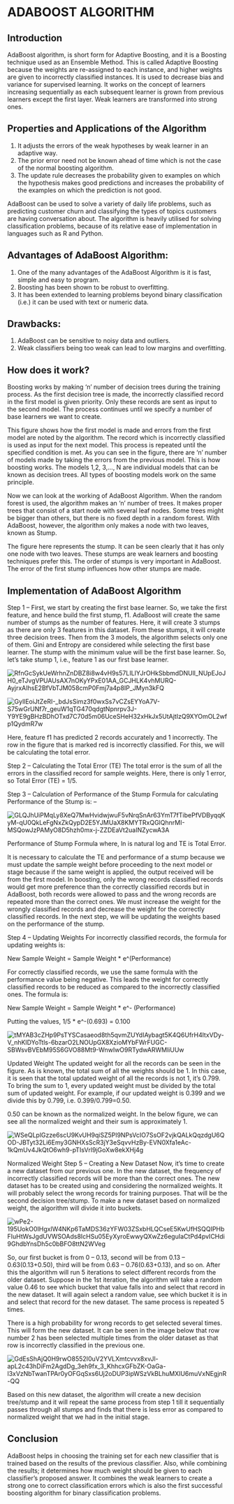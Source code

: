 # ADABOOST ALGORITHM

## Introduction

AdaBoost algorithm, is short form for Adaptive Boosting, and it is a Boosting technique used as an Ensemble Method. This is called Adaptive Boosting because the weights are re-assigned to each instance, and higher weights are given to incorrectly classified instances. It is used to decrease bias and variance for supervised learning. It works on the concept of learners increasing sequentially as each subsequent learner is grown from previous learners except the first layer. Weak learners are transformed into strong ones. 

## Properties and Applications of the Algorithm

1. It adjusts the errors of the weak hypotheses by weak learner in an adaptive way.
2. The prior error need not be known ahead of time which is not the case of the normal boosting algorithm.
3. The update rule decreases the probability given to examples on which the hypothesis makes good predictions and increases the probability of the examples
on which the prediction is not good.

AdaBoost can be used to solve a variety of daily life problems, such as predicting customer churn and classifying the types of topics customers are having conversation about. The algorithm is heavily utilised for solving classification problems, because of its relative ease of implementation in languages such as R and Python.

## Advantages of AdaBoost Algorithm:

1. One of the many advantages of the AdaBoost Algorithm is it is fast, simple and easy to program.
2. Boosting has been shown to be robust to overfitting.
3. It has been extended to learning problems beyond binary classification (i.e.) it can be used with text or numeric data.

## Drawbacks:

1. AdaBoost can be sensitive to noisy data and outliers.
2. Weak classifiers being too weak can lead to low margins and overfitting.

## How does it work?

Boosting works by making ‘n’ number of decision trees during the training process. As the first decision tree is made, the incorrectly classified record in the first model is given priority. Only these records are sent as input to the second model. The process continues until we specify a number of base learners we want to create. 

This figure shows how the first model is made and errors from the first model are noted by the algorithm. The record which is incorrectly classified is used as input for the next model. This process is repeated until the specified condition is met. As you can see in the figure, there are ‘n’ number of models made by taking the errors from the previous model. This is how boosting works. The models 1,2, 3,…, N are individual models that can be known as decision trees. All types of boosting models work on the same principle. 

Now we can look at the working of AdaBoost Algorithm. When the random forest is used, the algorithm makes an ‘n’ number of trees. It makes proper trees that consist of a start node with several leaf nodes. Some trees might be bigger than others, but there is no fixed depth in a random forest. 
With AdaBoost, however, the algorithm only makes a node with two leaves, known as Stump.

The figure here represents the stump. It can be seen clearly that it has only one node with two leaves. These stumps are weak learners and boosting techniques prefer this. The order of stumps is very important in AdaBoost. The error of the first stump influences how other stumps are made. 


## Implementation of AdaBoost Algorithm


Step 1 – First, we start by creating the first base learner. So, we take the first feature, and hence build the first stump, f1. AdaBoost will create the same number of stumps as the number of features. Here, it will create 3 stumps as there are only 3 features in this dataset. From these stumps, it will create three decision trees. Then from the 3 models, the algorithm selects only one of them. Gini and Entropy are considered while selecting the first base learner. The stump with the minimum value will be the first base learner.  So, let’s take stump 1, i.e., feature 1 as our first base learner.

![RfnGcSykUeWrhnZnDBZ8i8w4vH9s57LILIYJrOHkSbbmdDNUll_NUpEJoJH0_eTJvgVPUAUsAX7nOKyYPxE01AA_GCJHLK4vhMURQ-AyjrxAIhsE2BfVbTJM058cmP0Fmj7a4p8IP_JMyn3kFQ](https://user-images.githubusercontent.com/54388275/141850735-6c3fee2b-e67e-462e-8084-2cc5da62a5d8.png)

![GyllEoiJtZeRI-_bdJsSimz3f0wxSs7vCZsEYYoA7V-S75wGrUNf7r_geuW1qTG470qdgtNpnrpv3J-Y9YE9gBHzBDhOTxd7C70d5m06UceSHeH32xHkJx5UtAjtIzQ9XYOmOL2wfp1QydmR7w](https://user-images.githubusercontent.com/54388275/141850649-f4336503-4aa3-4cea-84b8-e2840d789988.png)

Here, feature f1 has predicted 2 records accurately and 1 incorrectly. The row in the figure that is marked red is incorrectly classified. For this, we will be calculating the total error.

Step 2 – Calculating the Total Error (TE)
The total error is the sum of all the errors in the classified record for sample weights. 
Here, there is only 1 error, so Total Error (TE) = 1/5.

Step 3 – Calculation of Performance of the Stump
Formula for calculating Performance of the Stump is: –

![GLQJhUiPMqLy8XeQ7MwHvidwjwuF5vNrqSnAr63YmT7fTibePfVDByqqKyM-qU0QkLeFgNxZkQypD2E5YJMUaX8KMYTRxQGlQhnrMI-MSQowJzPAMyO8D5hzh0mx-j-ZZDEaVt2uaINZycwA3A](https://user-images.githubusercontent.com/54388275/141855064-fe9ade39-d736-4ac2-a6cb-6e78e3419da4.png)

Performance of Stump Formula
where, ln is natural log and TE is Total Error.

It is necessary to calculate the TE and performance of a stump because we must update the sample weight before proceeding to the next model or stage because if the same weight is applied, the output received will be from the first model. In boosting, only the wrong records classified records would get more preference than the correctly classified records but in AdaBoost, both records were allowed to pass and the wrong records are repeated more than the correct ones. We must increase the weight for the wrongly classified records and decrease the weight for the correctly classified records. In the next step, we will be updating the weights based on the performance of the stump.

Step 4 – Updating Weights
For incorrectly classified records, the formula for updating weights is:

New Sample Weight = Sample Weight * e^(Performance) 


For correctly classified records, we use the same formula with the performance value being negative. This leads the weight for correctly classified records to be reduced as compared to the incorrectly classified ones. The formula is:

New Sample Weight = Sample Weight * e^- (Performance)

Putting the values, 1/5 * e^-(0.693) = 0.100

![tMYAB3cZHp9PsTYSCasaeod8th5qvmZUYdIAybagt5K4Q6UfrH4ltxVDy-V_nhKIDYoTtls-6bzarO2LNOUpGX8XzioMYbFWrFUGC-SBWsvBVEbM95S6GVO88Mt9-WnwIwO9RTydwARWMliUUw](https://user-images.githubusercontent.com/54388275/141855095-4ae3afff-57c4-4911-bc97-77f18b7c22ec.png)

Updated Weight
The updated weight for all the records can be seen in the figure. As is known, the total sum of all the weights should be 1. In this case, it is seen that the total updated weight of all the records is not 1, it’s 0.799. To bring the sum to 1, every updated weight must be divided by the total sum of updated weight. 
For example, if our updated weight is 0.399 and we divide this by 0.799, i.e. 0.399/0.799=0.50. 

0.50 can be known as the normalized weight. In the below figure, we can see all the normalized weight and their sum is approximately 1.

![WSeQLplGzze6scU9KvUH9qiSZ5Pl9NPsVcIO7SsOF2vjkQALkQqzdgU6QOD-JBTyt32Li6Emy3GNHXsScR3jY3eSqvvHzBy-EVN0Xfa1eAc-1kQmUv4JkQtO6wh9-pTIsVrl9jGoXw8ekXHj4g](https://user-images.githubusercontent.com/54388275/141855120-f3facc3d-1399-4f74-8be6-690e9ce9011e.png)

Normalized Weight
Step 5 – Creating a New Dataset
Now, it’s time to create a new dataset from our previous one. In the new dataset, the frequency of incorrectly classified records will be more than the correct ones. The new dataset has to be created using and considering the normalized weights. It will probably select the wrong records for training purposes. That will be the second decision tree/stump. To make a new dataset based on normalized weight, the algorithm will divide it into buckets.

![wPe2-195UokO0IHgxIW4NKp6TaMDS36zYFW03ZSxbHLQCseE5KwUfHSQQIPHbFIuHtWsJgdUVWSOAds8IcHSu05EyXyroEwwyQXwZz6eguIaCtPd4pvICHdi9GhdbYnsDh5c0bBFO8ttN2WVeg](https://user-images.githubusercontent.com/54388275/141855146-faed0a08-b3ed-4b3b-9f67-020a723b70df.png)

So, our first bucket is from 0 – 0.13, second will be from 0.13 – 0.63(0.13+0.50), third will be from 0.63 – 0.76(0.63+0.13), and so on. After this the algorithm will run 5 iterations to select different records from the older dataset. Suppose in the 1st iteration, the algorithm will take a random value 0.46 to see which bucket that value falls into and select that record in the new dataset. It will again select a random value, see which bucket it is in and select that record for the new dataset. The same process is repeated 5 times. 

There is a high probability for wrong records to get selected several times. This will form the new dataset. It can be seen in the image below that row number 2 has been selected multiple times from the older dataset as that row is incorrectly classified in the previous one. 

![GdEsShAjQ0H9rwO8552I0uV2YVLXmtcvvx8xvJl-apL2c43hDiFm2AgdDg_3eh9fx_3_KhhcxGFbZK-OaGa-l3xVzNbTwanTPAr0yOFGqSxs6Uj2oDUP3ipWSzVkBLhuMXIU6muVxNEgjnR-QQ](https://user-images.githubusercontent.com/54388275/141855178-ff6122df-487e-48fc-a544-e6ec5f406896.png)

Based on this new dataset, the algorithm will create a new decision tree/stump and it will repeat the same process from step 1 till it sequentially passes through all stumps and finds that there is less error as compared to normalized weight that we had in the initial stage.

## Conclusion

AdaBoost helps in choosing the training set for each new classifier that is trained based on the results of the previous classifier. Also, while combining the results; it determines how much weight should be given to each classifier’s proposed answer. It combines the weak learners to create a strong one to correct classification errors which is also the first successful boosting algorithm for binary classification problems.
